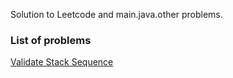 Solution to Leetcode and main.java.other problems.


### List of problems
[Validate Stack Sequence](https://leetcode.com/problems/validate-stack-sequences/)
